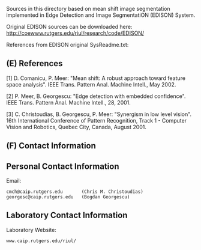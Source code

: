 Sources in this directory based on mean shift image segmentation implemented in Edge Detection and Image SegmentatiON (EDISON) System.

Original EDISON sources can be downloaded here: http://coewww.rutgers.edu/riul/research/code/EDISON/

References from EDISON original SysReadme.txt:

(E) References
-------------------------------------------------------------------------------------------------

[1] D. Comanicu, P. Meer: "Mean shift: A robust approach toward feature space analysis".
    IEEE Trans. Pattern Anal. Machine Intell., May 2002.

[2] P. Meer, B. Georgescu: "Edge detection with embedded confidence". IEEE Trans. Pattern Anal.
    Machine Intell., 28, 2001.

[3] C. Christoudias, B. Georgescu, P. Meer: "Synergism in low level vision". 16th International
    Conference of Pattern Recognition, Track 1 - Computer Vision and Robotics, Quebec City,
    Canada, August 2001.

(F) Contact Information
-------------------------------------------------------------------------------------------------

Personal Contact Information
----------------------------

Email:

	cmch@caip.rutgers.edu		(Chris M. Christoudias)
	georgesc@caip.rutgers.edu	(Bogdan Georgescu)

Laboratory Contact Information
------------------------------

Laboratory Website:
	
	www.caip.rutgers.edu/riul/
